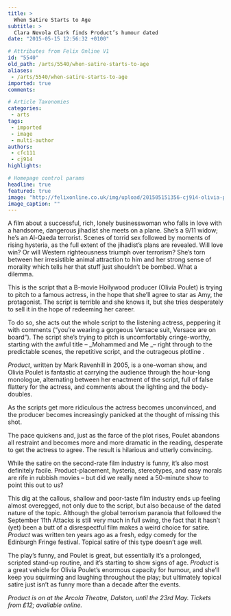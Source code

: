 ```yaml
---
title: >
  When Satire Starts to Age
subtitle: >
  Clara Nevola Clark finds Product’s humour dated
date: "2015-05-15 12:56:32 +0100"

# Attributes from Felix Online V1
id: "5540"
old_path: /arts/5540/when-satire-starts-to-age
aliases:
 - /arts/5540/when-satire-starts-to-age
imported: true
comments:

# Article Taxonomies
categories:
 - arts
tags:
 - imported
 - image
 - multi-author
authors:
 - cfc111
 - cj914
highlights:

# Homepage control params
headline: true
featured: true
image: "http://felixonline.co.uk/img/upload/201505151356-cj914-olivia-poulet-in-product-by-mark-ravenhill,-arcola,-27-april---24-may,-courtesy-of-richard-davenport,-6.jpg"
image_caption: ""
---
```


A film about a successful, rich, lonely businesswoman who falls in love with a handsome, dangerous jihadist she meets on a plane. She’s a 9/11 widow; he’s an Al-Qaeda terrorist. Scenes of torrid sex followed by moments of rising hysteria, as the full extent of the jihadist’s plans are revealed. Will love win? Or will Western righteousness triumph over terrorism? She’s torn between her irresistible animal attraction to him and her strong sense of morality which tells her that stuff just shouldn’t be bombed. What a dilemma.

This is the script that a B-movie Hollywood producer (Olivia Poulet) is trying to pitch to a famous actress, in the hope that she’ll agree to star as Amy, the protagonist. The script is terrible and she knows it, but she tries desperately to sell it in the hope of redeeming her career.

To do so, she acts out the whole script to the listening actress, peppering it with comments (“you’re wearing a gorgeous Versace suit, Versace are on board”). The script she’s trying to pitch is uncomfortably cringe-worthy, starting with the awful title – _Mohammed and Me _– right through to the predictable scenes, the repetitive script, and the outrageous plotline .

_Product_, written by Mark Ravenhill in 2005, is a one-woman show, and Olivia Poulet is fantastic at carrying the audience through the hour-long monologue, alternating between her enactment of the script, full of false flattery for the actress, and comments about the lighting and the body-doubles.

As the scripts get more ridiculous the actress becomes unconvinced, and the producer becomes increasingly panicked at the thought of missing this shot.

The pace quickens and, just as the farce of the plot rises, Poulet abandons all restraint and becomes more and more dramatic in the reading, desperate to get the actress to agree. The result is hilarious and utterly convincing.

While the satire on the second-rate film industry is funny, it’s also most definitely facile. Product-placement, hysteria, stereotypes, and easy morals are rife in rubbish movies – but did we really need a 50-minute show to point this out to us?

This dig at the callous, shallow and poor-taste film industry ends up feeling almost overegged, not only due to the script, but also because of the dated nature of the topic. Although the global terrorism paranoia that followed the September 11th Attacks is still very much in full swing, the fact that it hasn’t (yet) been a butt of a disrespectful film makes a weird choice for satire. _Product_ was written ten years ago as a fresh, edgy comedy for the Edinburgh Fringe festival. Topical satire of this type doesn’t age well.

The play’s funny, and Poulet is great, but essentially it’s a prolonged, scripted stand-up routine, and it’s starting to show signs of age. _Product_ is a great vehicle for Olivia Poulet’s enormous capacity for humour, and she’ll keep you squirming and laughing throughout the play; but ultimately topical satire just isn’t as funny more than a decade after the events.

_Product is on at the Arcola Theatre, Dalston, until the 23rd May. Tickets from £12; available online._
